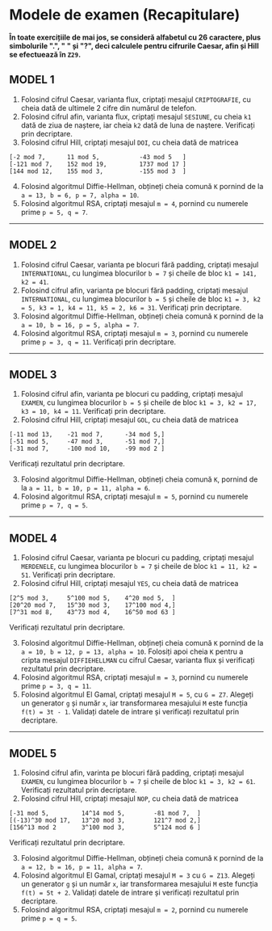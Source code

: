 # Modele de examen (Recapitulare)

**În toate exercițiile de mai jos, se consideră alfabetul cu 26 caractere, plus simbolurile ".", " " și "?", deci calculele pentru cifrurile Caesar, afin și Hill se efectuează în `Z29`.**

## MODEL 1
1. Folosind cifrul Caesar, varianta flux, criptați mesajul `CRIPTOGRAFIE`, cu cheia dată de ultimele 2 cifre din numărul de telefon.
2. Folosind cifrul afin, varianta flux, criptați mesajul `SESIUNE`, cu cheia `k1` dată de ziua de naștere, iar cheia `k2` dată de luna de naștere. Verificați prin decriptare.
3. Folosind cifrul Hill, criptați mesajul `DOI`, cu cheia dată de matricea 

```
[-2 mod 7,      11 mod 5,           -43 mod 5   ]
[-121 mod 7,    152 mod 19,         1737 mod 17 ]
[144 mod 12,    155 mod 3,          -155 mod 3  ]
```

4. Folosind algoritmul Diffie-Hellman, obțineți cheia comună `K` pornind de la `a = 13, b = 6, p = 7, alpha = 10`.
5. Folosind algoritmul RSA, criptați mesajul `m = 4`, pornind cu numerele prime `p = 5, q = 7`.
   

---

## MODEL 2
1. Folosind cifrul Caesar, varianta pe blocuri fără padding, criptați mesajul `INTERNATIONAL`, cu lungimea blocurilor `b = 7` și cheile de bloc `k1 = 141, k2 = 41`.
2. Folosind cifrul afin, varianta pe blocuri fără padding, criptați mesajul `INTERNATIONAL`, cu lungimea blocurilor `b = 5` și cheile de bloc `k1 = 3, k2 = 5, k3 = 1, k4 = 11, k5 = 2, k6 = 31`. Verificați prin decriptare.
3. Folosind algoritmul Diffie-Hellman, obțineți cheia comună `K` pornind de la `a = 10, b = 16, p = 5, alpha = 7`.
4. Folosind algoritmul RSA, criptați mesajul `m = 3`, pornind cu numerele prime `p = 3, q = 11`. Verificați prin decriptare.

---

## MODEL 3
1. Folosind cifrul afin, varianta pe blocuri cu padding, criptați mesajul `EXAMEN`, cu lungimea blocurilor `b = 5` și cheile de bloc `k1 = 3, k2 = 17, k3 = 10, k4 = 11`. Verificați prin decriptare.
2. Folosind cifrul Hill, criptați mesajul `GOL`, cu cheia dată de matricea 

```
[-11 mod 13,    -21 mod 7,      -34 mod 5,] 
[-51 mod 5,     -47 mod 3,      -51 mod 7,]
[-31 mod 7,     -100 mod 10,    -99 mod 2 ]
```

Verificați rezultatul prin decriptare.

3. Folosind algoritmul Diffie-Hellman, obțineți cheia comună `K`, pornind de la `a = 11, b = 10, p = 11, alpha = 6`.
4. Folosind algoritmul RSA, criptați mesajul `m = 5`, pornind cu numerele prime `p = 7, q = 5`.

---

## MODEL 4
1. Folosind cifrul Caesar, varianta pe blocuri cu padding, criptați mesajul `MERDENELE`, cu lungimea blocurilor `b = 7` și cheile de bloc `k1 = 11, k2 = 51`. Verificați prin decriptare.
2. Folosind cifrul Hill, criptați mesajul `YES`, cu cheia dată de matricea 

```
[2^5 mod 3,     5^100 mod 5,    4^20 mod 5,  ] 
[20^20 mod 7,   15^30 mod 3,    17^100 mod 4,]
[7^31 mod 8,    43^73 mod 4,    16^50 mod 63 ]
```

Verificați rezultatul prin decriptare.

3. Folosind algoritmul Diffie-Hellman, obțineți cheia comună `K` pornind de la `a = 10, b = 12, p = 13, alpha = 10`. Folosiți apoi cheia `K` pentru a cripta mesajul `DIFFIEHELLMAN` cu cifrul Caesar, varianta flux și verificați rezultatul prin decriptare.
4. Folosind algoritmul RSA, criptați mesajul `m = 3`, pornind cu numerele prime `p = 3, q = 11`.
5. Folosind algoritmul El Gamal, criptați mesajul `M = 5`, cu `G = Z7`. Alegeți un generator `g` și număr `x`, iar transformarea mesajului `M` este funcția `f(t) = 3t - 1`. Validați datele de intrare și verificați rezultatul prin decriptare.

---

## MODEL 5
1. Folosind cifrul afin, varinta pe blocuri fără padding, criptați mesajul `EXAMEN`, cu lungimea blocurilor `b = 7` și cheile de bloc `k1 = 3, k2 = 61`. Verificați rezultatul prin decriptare.
2. Folosind cifrul Hill, criptați mesajul `NOP`, cu cheia dată de matricea 

```
[-31 mod 5,         14^14 mod 5,        -81 mod 7,  ]
[(-13)^30 mod 17,   13^20 mod 3,        121^7 mod 2,]
[156^13 mod 2       3^100 mod 3,        5^124 mod 6 ]  
```

Verificați rezultatul prin decriptare.

3. Folosind algoritmul Diffie-Hellman, obțineți cheia comună `K` pornind de la `a = 12, b = 16, p = 11, alpha = 7`.
4. Folosind algoritmul El Gamal, criptați mesajul `M = 3` cu `G = Z13`. Alegeți un generator `g` și un număr `x`, iar transformarea mesajului `M` este funcția `f(t) = 5t + 2`. Validați datele de intrare și verificați rezultatul prin decriptare.
5. Folosind algoritmul RSA, criptați mesajul `m = 2`, pornind cu numerele prime `p = q = 5`.